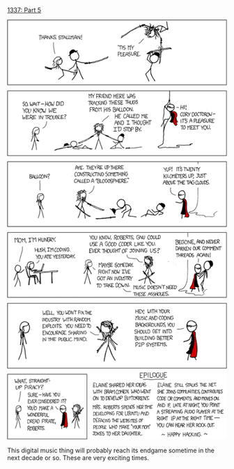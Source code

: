 [1337: Part 5](https://xkcd.com/345)

![1337: Part 5](./random_comic.png)

This digital music thing will probably reach its endgame sometime in the next decade or so.  These are very exciting times.

